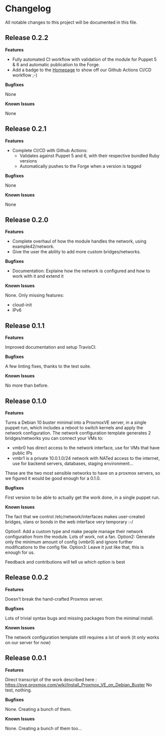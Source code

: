 # Changelog

All notable changes to this project will be documented in this file.

## Release 0.2.2

**Features**

* Fully automated CI workflow with validation of the module for Puppet 5 & 6 and automatic publication to the Forge.
* Add a badge to the [Homepage](https://github.com/SineQuaNonSoftware/puppet-proxmox) to show off our Github Actions CI/CD workflow ;-)

**Bugfixes**

None

**Known Issues**

None

## Release 0.2.1

**Features**

* Complete CI/CD with Github Actions:
  * Validates against Puppet 5 and 6, with their respective bundled Ruby versions
  * Automatically pushes to the Forge when a version is tagged

**Bugfixes**

None

**Known Issues**

None

## Release 0.2.0

**Features**

* Complete overhaul of how the module handles the network, using example42/network.
* Give the user the ability to add more custom bridges/networks.

**Bugfixes**

* Documentation: Explaine how the network is configured and how to work with it and extend it

**Known Issues**

None. Only missing features:

* cloud-init
* IPv6

## Release 0.1.1

**Features**

Improved documentation and setup TravisCI.

**Bugfixes**

A few linting fixes, thanks to the test suite.

**Known Issues**

No more than before.

## Release 0.1.0

**Features**

Turns a Debian 10 buster minimal into a ProxmoxVE server, in a single puppet run, which includes a reboot to switch kernels and apply the network configuration.
The network configuration template generates 2 bridges/networks you can connect your VMs to:

- vmbr0 has direct access to the network interface, use for VMs that have public IPs
- vmbr1 is a private 10.0.1.0/24 network with NATed access to the internet, use for backend servers, databases, staging environment...

These are the two most sensible networks to have on a proxmox servers, so we figured it would be good enough for a 0.1.0.

**Bugfixes**

First version to be able to actually get the work done, in a single puppet run.

**Known Issues**

The fact that we control /etc/network/interfaces makes user-created bridges, vlans or bonds in the web interface very temporary :-/

Option1: Add a custom type and make people manage their network configuration from the module. Lots of work, not a fan.
Option2: Generate only the minimum amount of config (vmbr0) and ignore further modifications to the config file.
Option3: Leave it just like that, this is enough for us.

Feedback and contributions will tell us which option is best

## Release 0.0.2

**Features**

Doesn't break the hand-crafted Proxmox server.

**Bugfixes**

Lots of trivial syntax bugs and missing packages from the minimal install.

**Known Issues**

The network configuration template still requires a lot of work (it only works on our server for now)


## Release 0.0.1

**Features**

Direct transcript of the work described here : https://pve.proxmox.com/wiki/Install_Proxmox_VE_on_Debian_Buster
No test, nothing.

**Bugfixes**

None. Creating a bunch of them.

**Known Issues**

None. Creating a bunch of them too...
